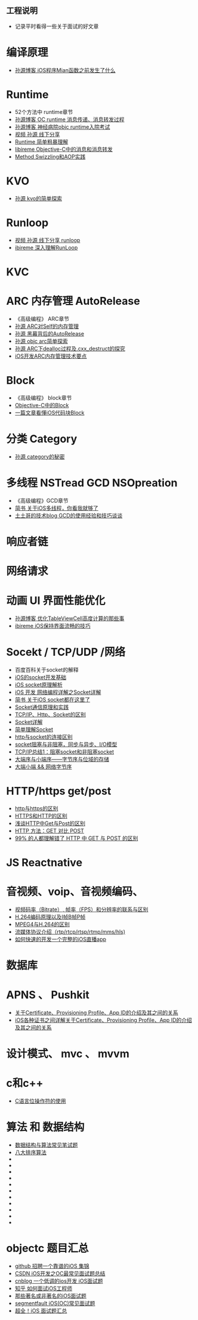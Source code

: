 
## 工程说明
  * 记录平时看得一些关于面试的好文章

# 编译原理
  * [孙源博客 iOS程序Mian函数之前发生了什么](http://blog.sunnyxx.com/2014/08/30/objc-pre-main/)

# Runtime
  * 52个方法中 runtime章节
  * [孙源博客 OC runtime 消息传递、消息转发过程](http://tech.glowing.com/cn/objective-c-runtime/)
  * [孙源博客 神经病院objc runtime入院考试](http://blog.sunnyxx.com/2014/11/06/runtime-nuts/)
  * [视频 孙源 线下分享](http://v.youku.com/v_show/id_XMTMwNTE1OTc3Mg==.html?spm=a2h0j.8191423.module_basic_relation.5~5!2~5~5!3~5!2~1~3~A)
  * [Runtime 简单粗暴理解](http://www.jianshu.com/p/f900de4a1495#)
  * [libireme Objective-C中的消息和消息转发](http://blog.ibireme.com/2013/11/26/objective-c-messaging/)
  * [Method Swizzling和AOP实践](http://tech.glowing.com/cn/method-swizzling-aop/)

# KVO
  * [孙源 kvo的简单探索](http://blog.sunnyxx.com/2014/03/09/objc_kvo_secret/)

# Runloop
  * [视频 孙源 线下分享 runloop](http://v.youku.com/v_show/id_XODgxODkzODI0.html?spm=a2h0k.8191407.0.0&from=s1.8-1-1.2)
  * [ibireme 深入理解RunLoop](http://blog.ibireme.com/2015/05/18/runloop/)

# KVC 


# ARC  内存管理 AutoRelease
  * 《高级编程》 ARC章节
  * [孙源 ARC对Self的内存管理](http://blog.sunnyxx.com/2015/01/17/self-in-arc/)
  * [孙源 黑幕背后的AutoRelease](http://blog.sunnyxx.com/2014/10/15/behind-autorelease/)
  * [孙源 objc arc简单探索](http://blog.sunnyxx.com/2014/03/15/objc_arc_secret/)
  * [孙源 ARC下dealloc过程及.cxx_destruct的探究](http://blog.sunnyxx.com/2014/04/02/objc_dig_arc_dealloc/)
  * [iOS开发ARC内存管理技术要点](http://www.cnblogs.com/flyFreeZn/p/4264220.html)


# Block
  * 《高级编程》 block章节
  * [Objective-C中的Block](http://www.cocoachina.com/ios/20150109/10891.html)
  * [一篇文章看懂iOS代码块Block](http://www.jianshu.com/p/14efa33b3562)

# 分类 Category
  * [孙源 category的秘密](http://blog.sunnyxx.com/2014/03/05/objc_category_secret/)

# 多线程 NSTread GCD NSOpreation
  * 《高级编程》GCD章节
  * [简书  关于iOS多线程，你看我就够了](http://www.jianshu.com/p/0b0d9b1f1f19)
  * [土土哥的技术blog GCD的使用经验和技巧谈谈](http://tutuge.me/2015/04/03/something-about-gcd/index.html)

# 响应者链


# 网络请求

# 动画 UI 界面性能优化
  * [孙源博客 优化TableViewCell高度计算的那些事](http://blog.sunnyxx.com/2015/05/17/cell-height-calculation/)
  * [ibireme iOS保持界面流畅的技巧](http://blog.ibireme.com/2015/11/12/smooth_user_interfaces_for_ios/)



# Socekt / TCP/UDP /网络
  * 百度百科关于socket的解释
  * [iOS的socket开发基础](https://my.oschina.net/u/1378445/blog/340206)
  * [iOS socket原理解析](http://www.cnblogs.com/wyk19910103/p/5482363.html)
  * [iOS 开发 网络编程详解之Socket详解](http://blog.csdn.net/kuangdacaikuang/article/details/53386782)
  * [简书 关于iOS socket都在这里了](http://www.jianshu.com/p/3e4f3de18e3b)
  * [Socket通信原理和实践](http://blog.csdn.net/jiajia4336/article/details/8798421)
  * [TCP/IP、Http、Socket的区别](http://jingyan.baidu.com/article/08b6a591e07ecc14a80922f1.html)
  * [Socket详解](http://blog.csdn.net/sight_/article/details/8138802)
  * [简单理解Socket](http://www.cnblogs.com/dolphinX/p/3460545.html)
  * [http与socket的连接区别](http://blog.sina.com.cn/s/blog_58dbd16c0100clx6.html)
  * [socket阻塞与非阻塞，同步与异步、I/O模型](http://blog.csdn.net/hguisu/article/details/7453390)
  * [TCP/IP总结1：阻塞socket和非阻塞socket](http://blog.csdn.net/pingnanlee/article/details/7770087)
  * [大端序与小端序——字节序与位域的存储](http://www.cnblogs.com/daxu/archive/2012/08/14/2638278.html)
  * [大端小端 && 网络字节序](http://blog.csdn.net/legend050709/article/details/39890997)



# HTTP/https   get/post
  * [http与https的区别](https://jingyan.baidu.com/article/f25ef2541263d0482c1b82ea.html)
  * [HTTPS和HTTP的区别](http://blog.csdn.net/whatday/article/details/38147103)
  * [浅谈HTTP中Get与Post的区别](http://www.cnblogs.com/hyddd/archive/2009/03/31/1426026.html)
  * [HTTP 方法：GET 对比 POST](http://www.w3school.com.cn/tags/html_ref_httpmethods.asp)
  * [99% 的人都理解错了 HTTP 中 GET 与 POST 的区别](http://www.tuicool.com/articles/faAJNzR)

# JS Reactnative

# 音视频、voip、音视频编码、
  * [视频码率（Bitrate）, 帧率（FPS）和分辨率的联系与区别](http://blog.csdn.net/wishfly/article/details/44211515)
  * [H.264编码原理以及I帧B帧P帧](http://blog.sina.com.cn/s/blog_8fb8cd4801018yyo.html)
  * [MPEG4与H.264的区别](http://blog.sina.com.cn/s/blog_4a471ff60100ccm3.html)
  * [ 流媒体协议介绍（rtp/rtcp/rtsp/rtmp/mms/hls)](http://blog.csdn.net/tttyd/article/details/12032357/)
  * [如何快速的开发一个完整的iOS直播app](http://www.jianshu.com/p/bd42bacbe4cc)

# 数据库


# APNS 、 Pushkit
  * [关于Certificate、Provisioning Profile、App ID的介绍及其之间的关系](http://www.cnblogs.com/cywin888/p/3263027.html)
  * [iOS各种证书之间详解关于Certificate、Provisioning Profile、App ID的介绍及其之间的关系](http://www.2cto.com/kf/201612/578585.html)


# 设计模式、 mvc 、 mvvm


# c和c++
  * [C语言位操作符的使用](http://blog.csdn.net/shamohua/article/details/5783582)
  

# 算法 和  数据结构
  * [数据结构与算法常见笔试题](http://www.cnblogs.com/tony_cap/p/3705622.html)
  * [八大排序算法](http://blog.csdn.net/hguisu/article/details/7776068/)
  * []()
  * []()
  * []()
  * []()
  * []()
  * []()
  * []()
  * []()
  * []()
  * []()
  * []()



# objectc 题目汇总
  * [github 招聘一个靠谱的iOS 集锦](https://github.com/ChenYilong/iOSInterviewQuestions/)
  * [CSDN iOS开发之OC最常见面试题总结](http://blog.csdn.net/star__shine/article/details/51203689)
  * [cnblog 一个低调的ios开发 iOS面试题](http://www.cnblogs.com/ioshe/p/5481445.html)
  * [知乎 如何面试iOS工程师](https://www.zhihu.com/question/19604641/answer/44151044?group_id=764252403695390720)
  * [那些著名或非著名的iOS面试题](http://www.codeceo.com/article/ios-interview-1.html)
  * [segmentfault iOS(OC)常见面试题](https://segmentfault.com/a/1190000004196352)
  * [超全！iOS 面试题汇总](http://www.cocoachina.com/programmer/20151019/13746.html)





	

